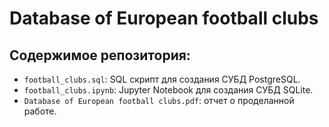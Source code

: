 # Database of European football clubs
## Содержимое репозитория:
- `football_clubs.sql`: SQL скрипт для создания СУБД PostgreSQL.
- `football_clubs.ipynb`: Jupyter Notebook для создания СУБД SQLite.
- `Database of European football clubs.pdf`: отчет о проделанной работе. 
